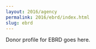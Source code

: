 ```yaml
---
layout: 2016/agency
permalink: 2016/ebrd/index.html
slug: ebrd
---
```


Donor profile for EBRD goes here.
